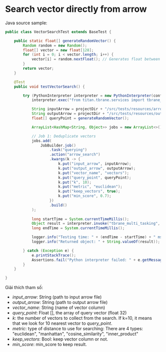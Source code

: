 # Search vector directly from arrow


Java source sample:

```java
public class VectorSearchTest extends BaseTest {

    public static float[] generateRandomVector() {
        Random random = new Random();
        float[] vector = new float[128];
        for (int i = 0; i < vector.length; i++) {
            vector[i] = random.nextFloat(); // Generates float between 0.0 (inclusive) and 1.0 (exclusive)
        }
        return vector;
    }

    @Test
    public void testVectorSearch() {

        try (PythonInterpreter interpreter = new PythonInterpreter(config)) {
            interpreter.exec("from titan.tbrane.services import tbrane_multi_tasking");

            String inputArrow = projectDir + "/src/tests/resources/arrow_search.arrow";
            String outputArrow = projectDir + "/src/tests/resources/output.arrow";
            float[] queryPoint = generateRandomVector();

            ArrayList<HashMap<String, Object>> jobs = new ArrayList<>();

            // Job 1: Deduplicate vectors
            jobs.add(
                JobBuilder.job()
                    .task("querying")
                    .action("arrow_search")
                    .kwargs(k -> {
                        k.put("input_arrow", inputArrow);
                        k.put("output_arrow", outputArrow);
                        k.put("vector_name", "vectors");
                        k.put("query_point", queryPoint);
                        k.put("k", 10);
                        k.put("metric", "euclidean");
                        k.put("keep_vectors", true);
						k.put("min_score", 0.7);
                    })
                    .build()
            );
            
            long startTime = System.currentTimeMillis();
            Object result = interpreter.invoke("tbrane_multi_tasking", jobs);
            long endTime = System.currentTimeMillis();

            logger.info("Testing time: " + (endTime - startTime) + " ms");
            logger.info("Returned object: " + String.valueOf(result));

        } catch (Exception e) {
            e.printStackTrace();
            Assertions.fail("Python interpreter failed: " + e.getMessage());
        }
    }

}
```

Giải thích tham số:

- *input_arrow*: String (path to input arrow file)
- *output_arrow*: String (path to output arrow file)
- *vector_name*: String (name of vector column)
- *query_point*: Float [], the array of query vector (float 32)
- *k*: the number of vectors to collect from the search. If k=10, it means that we look for 10 nearest vector to *query_point*.
- *metric*: type of distance to use for searching: There are 4 types: "euclidean", "manhattan", "cosine_similarity", "inner_product"
- *keep_vectors*: Bool: keep vector column or not.
- *min_score*: min_score to keep result.

